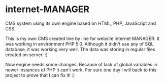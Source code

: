 # internet-MANAGER
CMS system using its own engine based on HTML, PHP, JavaScript and CSS

This is my own CMS created line by line for website internet MANAGER.
It was working in environment PHP 5.0. Although it didn't use any of SQL database, it was working very well.
The data was storing in regular files created on server. :)

Now engine needs some changes. Because of lack of global variables in newer instances of PHP it can't work.
For sure one day I will back to this project to prove that I can fix it! :)
